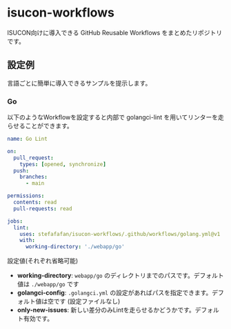 # isucon-workflows
ISUCON向けに導入できる GitHub Reusable Workflows をまとめたリポジトリです。

## 設定例

言語ごとに簡単に導入できるサンプルを提示します。

### Go

以下のようなWorkflowを設定すると内部で golangci-lint を用いてリンターを走らせることができます。

```yaml
name: Go Lint

on:
  pull_request:
    types: [opened, synchronize]
  push:
    branches:
      - main

permissions:
  contents: read
  pull-requests: read

jobs:
  lint:
    uses: stefafafan/isucon-workflows/.github/workflows/golang.yml@v1
    with:
      working-directory: './webapp/go'
```

設定値(それぞれ省略可能)
- **working-directory**: `webapp/go` のディレクトリまでのパスです。デフォルト値は `./webapp/go` です
- **golangci-config**: `.golangci.yml` の設定があればパスを指定できます。デフォルト値は空です (設定ファイルなし)
- **only-new-issues**: 新しい差分のみLintを走らせるかどうかです。デフォルト有効です。

